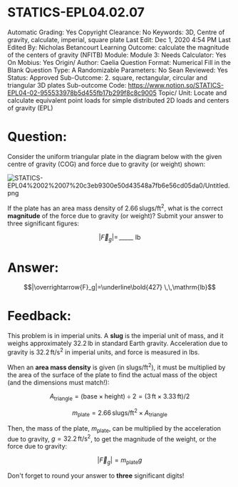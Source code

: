 # STATICS-EPL04.02.07

Automatic Grading: Yes
Copyright Clearance: No
Keywords: 3D, Centre of gravity, calculate, imperial, square plate
Last Edit: Dec 1, 2020 4:54 PM
Last Edited By: Nicholas Betancourt
Learning Outcome: calculate the magnitude of the centers of gravity (NFITB)
Module: Module 3:
Needs Calculator: Yes
On Mobius: Yes
Origin/ Author: Caelia
Question Format: Numerical Fill in the Blank
Question Type: A
Randomizable Parameters: No
Sean Reviewed: Yes
Status: Approved
Sub-Outcome: 2. square, rectangular, circular and triangular 3D plates
Sub-outcome Code: https://www.notion.so/STATICS-EPL04-02-955533978b5d455fb17b299f8c8c9005
Topic/ Unit: Locate and calculate equivalent point loads for simple distributed 2D loads and centers of gravity (EPL)

# Question:

Consider the uniform triangular plate in the diagram below with the given centre of gravity (COG) and force due to gravity (or weight) shown:

![STATICS-EPL04%2002%2007%20c3eb9300e50d43548a7fb6e56cd05da0/Untitled.png](STATICS-EPL04%2002%2007%20c3eb9300e50d43548a7fb6e56cd05da0/Untitled.png)

If the plate has an area mass density of $2.66\,\mathrm{slugs/ft^2}$, what is the correct **magnitude** of the force due to gravity (or weight)?  Submit your answer to three significant figures:

$$|\overrightarrow{F}_g|=\,\_\_\_\_\_\,\,\mathrm{lb}$$

# Answer:

$$|\overrightarrow{F}_g|=\underline\bold{427} \,\,\mathrm{lb}$$

# Feedback:

This problem is in imperial units. A **slug** is the imperial unit of mass, and it weighs approximately $32.2\,\mathrm{lb}$ in standard Earth gravity.  Acceleration due to gravity is $32.2\,\mathrm{ft/s^2}$ in imperial units, and force is measured in $\mathrm{lbs}$. 

When an **area mass density** is given (in $\mathrm{slugs/ft^2}$), it must be multiplied by the area of the surface of the plate to find the actual mass of the object (and the dimensions must match!):

$$A_\mathrm{triangle}=(\mathrm{base}\times\mathrm{height})\div2=(3\,\mathrm{ft}\times3.33\,\mathrm{ft})/2$$

$$m_\mathrm{plate}= 2.66\,\mathrm{slugs/ft^2}\times A_\mathrm{triangle}$$

Then, the mass of the plate, $m_\mathrm{plate}$, can be multiplied by the acceleration due to gravity,  $g=32.2\,\mathrm{ft/s^2}$, to get the magnitude of the weight, or the force due to gravity:

$$|\overrightarrow{F}_g|=m_\mathrm{plate}{g}$$

Don't forget to round your answer to **three** significant digits!